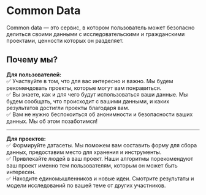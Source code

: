 # Common Data

Common data — это сервис, в котором пользователь может безопасно делиться своими данными с исследовательскими и гражданскими проектами, ценности которых он разделяет.

## Почему мы?

**Для пользователей:**  
:white_check_mark: Участвуйте в том, что для вас интересно и важно. Мы будем рекомендовать проекты, которые могут вам понравиться.  
:white_check_mark: Вы знаете, как и для чего будут использоваться ваши данные. Мы будем сообщать, что происходит с вашими данными, и каких результатов достигли проекты благодаря вам.  
:white_check_mark: Вам не нужно беспокоиться об анонимности и безопасности ваших данных. Мы об этом позаботимся!  

____

**Для проектов:**  
:white_check_mark: Формируйте датасеты. Мы поможем вам составить форму для сбора данных, предоставим место для хранения и инструменты.  
:white_check_mark: Привлекайте людей в ваш проект. Наши алгоритмы порекомендуют ваш проект именно тем пользователям, которым он может быть интересен.  
:white_check_mark: Находите единомышленников и новые идеи. Смотрите результаты и модели исследований по вашей теме от других участников.  
